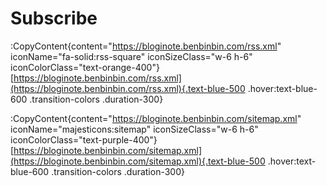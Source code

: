 # Subscribe

:CopyContent{content="https://bloginote.benbinbin.com/rss.xml" iconName="fa-solid:rss-square" iconSizeClass="w-6 h-6" iconColorClass="text-orange-400"} [https://bloginote.benbinbin.com/rss.xml](https://bloginote.benbinbin.com/rss.xml){.text-blue-500 .hover:text-blue-600 .transition-colors .duration-300}

:CopyContent{content="https://bloginote.benbinbin.com/sitemap.xml" iconName="majesticons:sitemap" iconSizeClass="w-6 h-6" iconColorClass="text-purple-400"} [https://bloginote.benbinbin.com/sitemap.xml](https://bloginote.benbinbin.com/sitemap.xml){.text-blue-500 .hover:text-blue-600 .transition-colors .duration-300}